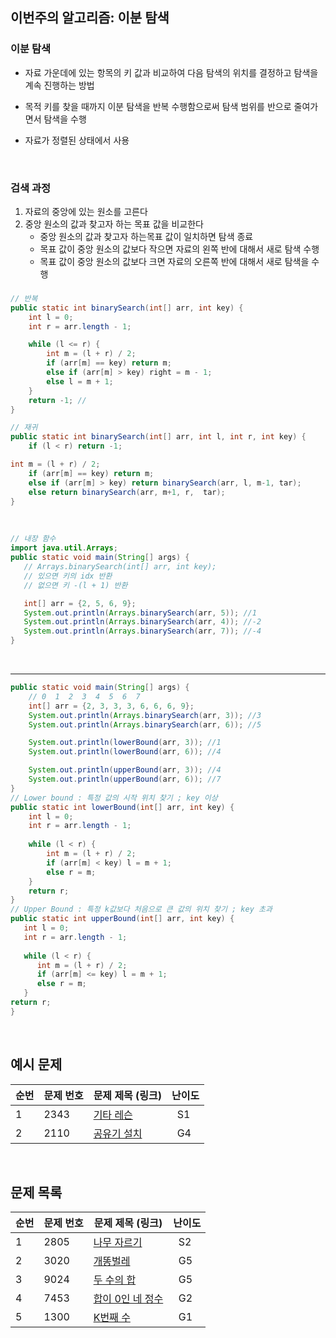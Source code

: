 ## 이번주의 알고리즘: 이분 탐색

### 이분 탐색

- 자료 가운데에 있는 항목의 키 값과 비교하여 다음 탐색의 위치를 결정하고 탐색을 계속 진행하는 방법
- 목적 키를 찾을 때까지 이분 탐색을 반복 수행함으로써 탐색 범위를 반으로 줄여가면서 탐색을 수행

- 자료가 정렬된 상태에서 사용

<br>

### 검색 과정
1. 자료의 중앙에 있는 원소를 고른다
2. 중앙 원소의 값과 찾고자 하는 목표 값을 비교한다
   - 중앙 원소의 값과 찾고자 하는목표 값이 일치하면 탐색 종료
   - 목표 값이 중앙 원소의 값보다 작으면 자료의 왼쪽 반에 대해서 새로 탐색 수행
   - 목표 값이 중앙 원소의 값보다 크면 자료의 오른쪽 반에 대해서 새로 탐색을 수행

###
```java
// 반복
public static int binarySearch(int[] arr, int key) {
    int l = 0;
    int r = arr.length - 1;

    while (l <= r) {
        int m = (l + r) / 2;
        if (arr[m] == key) return m;
        else if (arr[m] > key) right = m - 1;
        else l = m + 1;
    }
    return -1; //
}
```

```java
// 재귀
public static int binarySearch(int[] arr, int l, int r, int key) {
    if (l < r) return -1;

int m = (l + r) / 2;
    if (arr[m] == key) return m;
    else if (arr[m] > key) return binarySearch(arr, l, m-1, tar);
    else return binarySearch(arr, m+1, r,  tar); 
}
```
&nbsp;
```java
// 내장 함수
import java.util.Arrays;
public static void main(String[] args) {
   // Arrays.binarySearch(int[] arr, int key);
   // 있으면 키의 idx 반환
   // 없으면 키 -(l + 1) 반환

   int[] arr = {2, 5, 6, 9};
   System.out.println(Arrays.binarySearch(arr, 5)); //1
   System.out.println(Arrays.binarySearch(arr, 4)); //-2
   System.out.println(Arrays.binarySearch(arr, 7)); //-4
}
```
<br>
<hr></hr> 

```java
public static void main(String[] args) {
    // 0  1  2  3  4  5  6  7
    int[] arr = {2, 3, 3, 3, 6, 6, 6, 9};
    System.out.println(Arrays.binarySearch(arr, 3)); //3
    System.out.println(Arrays.binarySearch(arr, 6)); //5

    System.out.println(lowerBound(arr, 3)); //1
    System.out.println(lowerBound(arr, 6)); //4

    System.out.println(upperBound(arr, 3)); //4
    System.out.println(upperBound(arr, 6)); //7
}
// Lower bound : 특정 값의 시작 위치 찾기 ; key 이상
public static int lowerBound(int[] arr, int key) {
    int l = 0;
    int r = arr.length - 1;
    
    while (l < r) {
        int m = (l + r) / 2;
        if (arr[m] < key) l = m + 1;
        else r = m;
    }
    return r;
}
// Upper Bound : 특정 k값보다 처음으로 큰 값의 위치 찾기 ; key 초과
public static int upperBound(int[] arr, int key) {
   int l = 0;
   int r = arr.length - 1;
   
   while (l < r) {
      int m = (l + r) / 2;
      if (arr[m] <= key) l = m + 1;
      else r = m;
   }
return r;
}
```

<br>

## 예시 문제

| **순번** | **문제 번호** | **문제 제목 (링크)**                                 | 난이도       | 
|--------|-----------|------------------------------------------------|-----------| 
| 1      | 2343      | [기타 레슨](https://www.acmicpc.net/problem/2343)  | &nbsp; S1 |
| 2      | 2110      | [공유기 설치](https://www.acmicpc.net/problem/2110) | &nbsp; G4 |

<br>

## 문제 목록

| **순번** | **문제 번호** | **문제 제목 (링크)**                                     | 난이도       | 
|--------|-----------|----------------------------------------------------|-----------| 
| 1      | 2805      | [나무 자르기](https://www.acmicpc.net/problem/2805)    | &nbsp; S2 |
| 2      | 3020      | [개똥벌레](https://www.acmicpc.net/problem/3020)       | &nbsp; G5 |
| 3      | 9024      | [두 수의 합](https://www.acmicpc.net/problem/9024)   | &nbsp; G5 |
| 4      | 7453      | [합이 0인 네 정수](https://www.acmicpc.net/problem/7453) | &nbsp; G2 |
| 5      | 1300      | [K번째 수](https://www.acmicpc.net/problem/1300)      | &nbsp; G1 |

<br>
<br>


